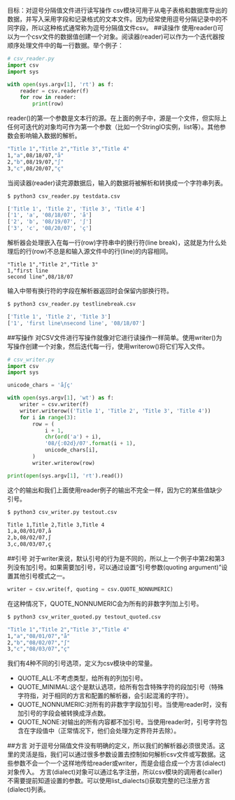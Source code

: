 目标：对逗号分隔值文件进行读写操作
csv模块可用于从电子表格和数据库导出的数据，并写入采用字段和记录格式的文本文件。因为经常使用逗号分隔记录中的不同字段，所以这种格式通常称为逗号分隔值文件csv。
##读操作
使用reader()可以为一个csv文件的数据值创建一个对象。阅读器(reader)可以作为一个迭代器按顺序处理文件中的每一行数据。举个例子：
```python
# csv_reader.py
import csv
import sys

with open(sys.argv[1], 'rt') as f:
    reader = csv.reader(f)
    for row in reader:
        print(row)
```
reader()的第一个参数是文本行的源。在上面的例子中，源是一个文件，但实际上任何可迭代的对象均可作为第一个参数（比如一个StringIO实例，list等）。其他参数会影响输入数据的解析。
```bash
"Title 1","Title 2","Title 3","Title 4"
1,"a",08/18/07,"å"
2,"b",08/19/07,"∫"
3,"c",08/20/07,"ç"
```
当阅读器(reader)读完源数据后，输入的数据将被解析和转换成一个字符串列表。
```python
$ python3 csv_reader.py testdata.csv

['Title 1', 'Title 2', 'Title 3', 'Title 4']
['1', 'a', '08/18/07', 'å']
['2', 'b', '08/19/07', '∫']
['3', 'c', '08/20/07', 'ç']
```
解析器会处理嵌入在每一行(row)字符串中的换行符(line break)，这就是为什么处理后的行(row)不总是和输入源文件中的行(line)的内容相同。
```csv
"Title 1","Title 2","Title 3"
1,"first line
second line",08/18/07
```
输入中带有换行符的字段在解析器返回时会保留内部换行符。
```bash
$ python3 csv_reader.py testlinebreak.csv

['Title 1', 'Title 2', 'Title 3']
['1', 'first line\nsecond line', '08/18/07']
```
##写操作
对CSV文件进行写操作就像对它进行读操作一样简单。使用writer()为写操作创建一个对象，然后迭代每一行，使用writerow()将它们写入文件。
```python
# csv_writer.py
import csv
import sys

unicode_chars = 'å∫ç'

with open(sys.argv[1], 'wt') as f:
    writer = csv.writer(f)
    writer.writerow(('Title 1', 'Title 2', 'Title 3', 'Title 4'))
    for i in range(3):
        row = (
            i + 1,
            chr(ord('a') + i),
            '08/{:02d}/07'.format(i + 1),
            unicode_chars[i],
        )
        writer.writerow(row)

print(open(sys.argv[1], 'rt').read())
```
这个的输出和我们上面使用reader例子的输出不完全一样，因为它的某些值缺少引号。
```bash
$ python3 csv_writer.py testout.csv

Title 1,Title 2,Title 3,Title 4
1,a,08/01/07,å
2,b,08/02/07,∫
3,c,08/03/07,ç
```
##引号
对于writer来说，默认引号的行为是不同的，所以上一个例子中第2和第3列没有加引号。如果需要加引号，可以通过设置“引号参数(quoting argument)”设置其他引号模式之一。
```python
writer = csv.write(f, quoting = csv.QUOTE_NONNUMERIC)
```
在这种情况下，QUOTE_NONNUMERIC会为所有的非数字列加上引号。
```bash
$ python3 csv_writer_quoted.py testout_quoted.csv

"Title 1","Title 2","Title 3","Title 4"
1,"a","08/01/07","å"
2,"b","08/02/07","∫"
3,"c","08/03/07","ç"
```
我们有4种不同的引号选项，定义为csv模块中的常量。
* QUOTE_ALL:不考虑类型，给所有的列加引号。
* QUOTE_MINIMAL:这个是默认选项，给所有包含特殊字符的段加引号（特殊字符指，对于相同的方言和配置的解析器，会引起混淆的字符）。
* QUOTE_NONNUMERIC:对所有的非数字字段加引号。当使用reader时，没有加引号的字段会被转换成浮点数。
* QUOTE_NONE:对输出的所有内容都不加引号。当使用reader时，引号字符包含在字段值中（正常情况下，他们会处理为定界符并去除）。

##方言
对于逗号分隔值文件没有明确的定义，所以我们的解析器必须很灵活。这里的灵活是指，我们可以通过很多参数设置去控制如何解析csv文件或写数据。这些参数不会一个一个这样地传给reader或writer，而是会组合成一个方言(dialect)对象传入。
方言(dialect)对象可以通过名字注册，所以csv模块的调用者(caller)不需要提前知道设置的参数。可以使用list_dialects()获取完整的已注册方言(dialect)列表。































